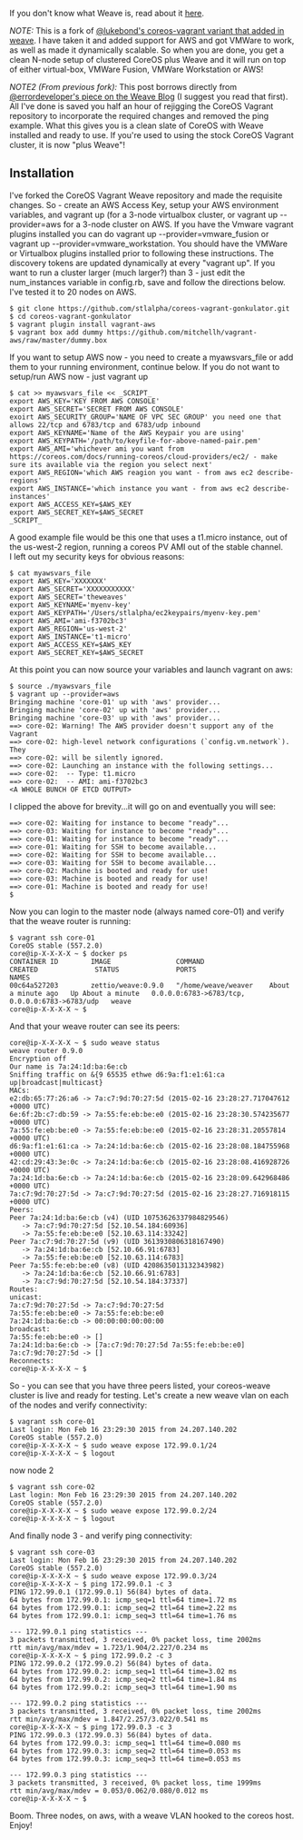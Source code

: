If you don't know what Weave is, read about it [here](https://github.com/zettio/weave).

_NOTE:_ This is a fork of [@lukebond's coreos-vagrant variant that added in weave](https://github.com/lukebond/coreos-vagrant-weave).  I have taken it and added support for AWS and got VMWare to work, as well as made it dynamically scalable.  So when you are done, you get a clean N-node setup of clustered CoreOS plus Weave and it will run on top of either virtual-box, VMWare Fusion, VMWare Workstation or AWS!

_NOTE2 (From previous fork):_ This post borrows directly from [@errordeveloper's piece on the Weave Blog](http://weaveblog.com/2014/10/28/running-a-weave-network-on-coreos/) (I suggest you read that first). All I've done is saved you half an hour of rejigging the CoreOS Vagrant repository to incorporate the required changes and removed the ping example. What this gives you is a clean slate of CoreOS with Weave installed and ready to use. If you're used to using the stock CoreOS Vagrant cluster, it is now "plus Weave"! 

## Installation
I've forked the CoreOS Vagrant Weave repository and made the requisite changes. So -  create an AWS Access Key, setup your AWS environment variables, and vagrant up (for a 3-node virtualbox cluster, or vagrant up --provider=aws for a 3-node cluster on AWS.  If you have the Vmware vagrant plugins installed you can do vagrant up --provider=vmware_fusion or vagrant up --provider=vmware_workstation.  You should have the VMWare or Virtualbox plugins installed prior to following these instructions. The discovery tokens are updated dynamically at every "vagrant up".  If you want to run a cluster larger (much larger?) than 3 - just edit the num_instances variable in config.rb, save and follow the directions below.  I've tested it to 20 nodes on AWS.
```
$ git clone https://github.com/stlalpha/coreos-vagrant-gonkulator.git
$ cd coreos-vagrant-gonkulator
$ vagrant plugin install vagrant-aws
$ vagrant box add dummy https://github.com/mitchellh/vagrant-aws/raw/master/dummy.box
```
If you want to setup AWS now - you need to create a myawsvars_file or add them to your running environment, continue below.  If you do not want to setup/run AWS now - just vagrant up <enter>
```
$ cat >> myawsvars_file << _SCRIPT_
export AWS_KEY='KEY FROM AWS CONSOLE'
export AWS_SECRET='SECRET FROM AWS CONSOLE'
exoirt AWS_SECURITY_GROUP='NAME OF VPC SEC GROUP' you need one that allows 22/tcp and 6783/tcp and 6783/udp inbound 
export AWS_KEYNAME='Name of the AWS Keypair you are using'
export AWS_KEYPATH='/path/to/keyfile-for-above-named-pair.pem'
export AWS_AMI='whichever ami you want from https://coreos.com/docs/running-coreos/cloud-providers/ec2/ - make sure its available via the region you select next'
export AWS_REGION='which AWS reagion you want - from aws ec2 describe-regions'
export AWS_INSTANCE='which instance you want - from aws ec2 describe-instances'
export AWS_ACCESS_KEY=$AWS_KEY
export AWS_SECRET_KEY=$AWS_SECRET
_SCRIPT_
```
A good example file would be this one that uses a t1.micro instance, out of the us-west-2 region, running a coreos PV AMI out of the stable channel.  
I left out my security keys for obvious reasons:
```
$ cat myawsvars_file
export AWS_KEY='XXXXXXX'
export AWS_SECRET='XXXXXXXXXXX'
export AWS_SECRET='theweaves'
export AWS_KEYNAME='myenv-key'
export AWS_KEYPATH='/Users/stlalpha/ec2keypairs/myenv-key.pem'
export AWS_AMI='ami-f3702bc3'
export AWS_REGION='us-west-2'
export AWS_INSTANCE='t1-micro'
export AWS_ACCESS_KEY=$AWS_KEY
export AWS_SECRET_KEY=$AWS_SECRET
```
At this point you can now source your variables and launch vagrant on aws:
```
$ source ./myawsvars_file 
$ vagrant up --provider=aws
Bringing machine 'core-01' up with 'aws' provider...
Bringing machine 'core-02' up with 'aws' provider...
Bringing machine 'core-03' up with 'aws' provider...
==> core-02: Warning! The AWS provider doesn't support any of the Vagrant
==> core-02: high-level network configurations (`config.vm.network`). They
==> core-02: will be silently ignored.
==> core-02: Launching an instance with the following settings...
==> core-02:  -- Type: t1.micro
==> core-02:  -- AMI: ami-f3702bc3
<A WHOLE BUNCH OF ETCD OUTPUT>

```
I clipped the above for brevity...it will go on and eventually you will see:
```
==> core-02: Waiting for instance to become "ready"...
==> core-03: Waiting for instance to become "ready"...
==> core-01: Waiting for instance to become "ready"...
==> core-01: Waiting for SSH to become available...
==> core-02: Waiting for SSH to become available...
==> core-03: Waiting for SSH to become available...
==> core-02: Machine is booted and ready for use!
==> core-03: Machine is booted and ready for use!
==> core-01: Machine is booted and ready for use!
$
```
Now you can login to the master node (always named core-01) and verify that the weave router is running:
```
$ vagrant ssh core-01
CoreOS stable (557.2.0)
core@ip-X-X-X-X ~ $ docker ps        
CONTAINER ID        IMAGE                COMMAND                CREATED              STATUS              PORTS                                            NAMES
00c64a527203        zettio/weave:0.9.0   "/home/weave/weaver    About a minute ago   Up About a minute   0.0.0.0:6783->6783/tcp, 0.0.0.0:6783->6783/udp   weave               
core@ip-X-X-X-X ~ $ 
```
And that your weave router can see its peers:
```
core@ip-X-X-X-X ~ $ sudo weave status
weave router 0.9.0
Encryption off
Our name is 7a:24:1d:ba:6e:cb
Sniffing traffic on &{9 65535 ethwe d6:9a:f1:e1:61:ca up|broadcast|multicast}
MACs:
e2:db:65:77:26:a6 -> 7a:c7:9d:70:27:5d (2015-02-16 23:28:27.717047612 +0000 UTC)
6e:6f:2b:c7:db:59 -> 7a:55:fe:eb:be:e0 (2015-02-16 23:28:30.574235677 +0000 UTC)
7a:55:fe:eb:be:e0 -> 7a:55:fe:eb:be:e0 (2015-02-16 23:28:31.20557814 +0000 UTC)
d6:9a:f1:e1:61:ca -> 7a:24:1d:ba:6e:cb (2015-02-16 23:28:08.184755968 +0000 UTC)
42:cd:29:43:3e:0c -> 7a:24:1d:ba:6e:cb (2015-02-16 23:28:08.416928726 +0000 UTC)
7a:24:1d:ba:6e:cb -> 7a:24:1d:ba:6e:cb (2015-02-16 23:28:09.642968486 +0000 UTC)
7a:c7:9d:70:27:5d -> 7a:c7:9d:70:27:5d (2015-02-16 23:28:27.716918115 +0000 UTC)
Peers:
Peer 7a:24:1d:ba:6e:cb (v4) (UID 10753626337984829546)
   -> 7a:c7:9d:70:27:5d [52.10.54.184:60936]
   -> 7a:55:fe:eb:be:e0 [52.10.63.114:33242]
Peer 7a:c7:9d:70:27:5d (v9) (UID 3613930806318167490)
   -> 7a:24:1d:ba:6e:cb [52.10.66.91:6783]
   -> 7a:55:fe:eb:be:e0 [52.10.63.114:6783]
Peer 7a:55:fe:eb:be:e0 (v8) (UID 4208635013132343982)
   -> 7a:24:1d:ba:6e:cb [52.10.66.91:6783]
   -> 7a:c7:9d:70:27:5d [52.10.54.184:37337]
Routes:
unicast:
7a:c7:9d:70:27:5d -> 7a:c7:9d:70:27:5d
7a:55:fe:eb:be:e0 -> 7a:55:fe:eb:be:e0
7a:24:1d:ba:6e:cb -> 00:00:00:00:00:00
broadcast:
7a:55:fe:eb:be:e0 -> []
7a:24:1d:ba:6e:cb -> [7a:c7:9d:70:27:5d 7a:55:fe:eb:be:e0]
7a:c7:9d:70:27:5d -> []
Reconnects:
core@ip-X-X-X-X ~ $
```
So - you can see that you have three peers listed, your coreos-weave cluster is live and ready for testing.
Let's create a new weave vlan on each of the nodes and verify connectivity:
```	
$ vagrant ssh core-01
Last login: Mon Feb 16 23:29:30 2015 from 24.207.140.202
CoreOS stable (557.2.0)
core@ip-X-X-X-X ~ $ sudo weave expose 172.99.0.1/24
core@ip-X-X-X-X ~ $ logout
```
now node 2
```
$ vagrant ssh core-02
Last login: Mon Feb 16 23:29:30 2015 from 24.207.140.202
CoreOS stable (557.2.0)
core@ip-X-X-X-X ~ $ sudo weave expose 172.99.0.2/24
core@ip-X-X-X-X ~ $ logout
```
And finally node 3 - and verify ping connectivity:
```
$ vagrant ssh core-03
Last login: Mon Feb 16 23:29:30 2015 from 24.207.140.202
CoreOS stable (557.2.0)
core@ip-X-X-X-X ~ $ sudo weave expose 172.99.0.3/24
core@ip-X-X-X-X ~ $ ping 172.99.0.1 -c 3
PING 172.99.0.1 (172.99.0.1) 56(84) bytes of data.
64 bytes from 172.99.0.1: icmp_seq=1 ttl=64 time=1.72 ms
64 bytes from 172.99.0.1: icmp_seq=2 ttl=64 time=2.22 ms
64 bytes from 172.99.0.1: icmp_seq=3 ttl=64 time=1.76 ms

--- 172.99.0.1 ping statistics ---
3 packets transmitted, 3 received, 0% packet loss, time 2002ms
rtt min/avg/max/mdev = 1.723/1.904/2.227/0.234 ms
core@ip-X-X-X-X ~ $ ping 172.99.0.2 -c 3
PING 172.99.0.2 (172.99.0.2) 56(84) bytes of data.
64 bytes from 172.99.0.2: icmp_seq=1 ttl=64 time=3.02 ms
64 bytes from 172.99.0.2: icmp_seq=2 ttl=64 time=1.84 ms
64 bytes from 172.99.0.2: icmp_seq=3 ttl=64 time=1.90 ms

--- 172.99.0.2 ping statistics ---
3 packets transmitted, 3 received, 0% packet loss, time 2002ms
rtt min/avg/max/mdev = 1.847/2.257/3.022/0.541 ms
core@ip-X-X-X-X ~ $ ping 172.99.0.3 -c 3
PING 172.99.0.3 (172.99.0.3) 56(84) bytes of data.
64 bytes from 172.99.0.3: icmp_seq=1 ttl=64 time=0.080 ms
64 bytes from 172.99.0.3: icmp_seq=2 ttl=64 time=0.053 ms
64 bytes from 172.99.0.3: icmp_seq=3 ttl=64 time=0.053 ms

--- 172.99.0.3 ping statistics ---
3 packets transmitted, 3 received, 0% packet loss, time 1999ms
rtt min/avg/max/mdev = 0.053/0.062/0.080/0.012 ms
core@ip-X-X-X-X ~ $ 
```
Boom.  Three nodes, on aws, with a weave VLAN hooked to the coreos host.  Enjoy!
